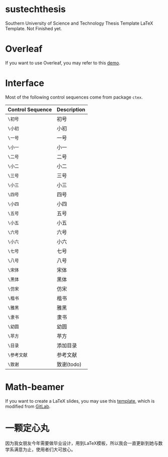 # sustechthesis
Southern University of Science and Technology Thesis Template LaTeX Template.
Not Finished yet.

# Overleaf
If you want to use Overleaf, you may refer to this [demo](https://www.overleaf.com/19461693kpfxcskwbpvz).

# Interface
Most of the following control sequences come from package `ctex`.

|Control Sequence|Description|
|----------------|-----------|
|`\初号`         |初号       |
|`\小初`         |小初       |
|`\一号`         |一号       |
|`\小一`         |小一       |
|`\二号`         |二号       |
|`\小二`         |小二       |
|`\三号`         |三号       |
|`\小三`         |小三       |
|`\四号`         |四号       |
|`\小四`         |小四       |
|`\五号`         |五号       |
|`\小五`         |小五       |
|`\六号`         |六号       |
|`\小六`         |小六       |
|`\七号`         |七号       |
|`\八号`         |八号       |
|`\宋体`         |宋体       |
|`\黑体`         |黑体       |
|`\仿宋`         |仿宋       |
|`\楷书`         |楷书       |
|`\雅黑`         |雅黑       |
|`\隶书`         |隶书       |
|`\幼圆`         |幼圆       |
|`\苹方`         |苹方       |
|`\目录`         |添加目录   |
|`\参考文献`     |参考文献   |
|`\致谢`         |致谢(todo) |

# Math-beamer
If you want to create a LaTeX slides, you may use this [template](https://github.com/Iydon/LaTeX_template/tree/master/Math-beamer), which is modified from [GitLab](https://git.lug.ustc.edu.cn/vanabel/math-beamer).

# 一颗定心丸
因为我女朋友今年需要做毕业设计，用到LaTeX模板，所以我会一直更新到她与数学系满意为止，使用者们大可放心。
